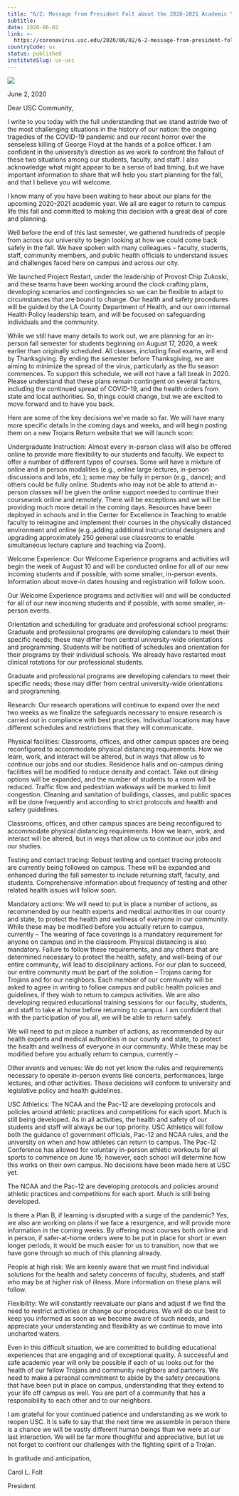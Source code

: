 ```yaml
---
title: "6/2: Message from President Folt about the 2020-2021 Academic Year"
subtitle: 
date: 2020-06-02
link: >-
  https://coronavirus.usc.edu/2020/06/02/6-2-message-from-president-folt-about-the-2020-2021-academic-year/
countryCode: us
status: published
instituteSlug: us-usc
---
```

![](https://coronavirus.usc.edu/wp-content/uploads/2020/04/usc-logo-twitter-1-1024x512.png)

June 2, 2020

Dear USC Community,

I write to you today with the full understanding that we stand astride two of the most challenging situations in the history of our nation: the ongoing tragedies of the COVID-19 pandemic and our recent horror over the senseless killing of George Floyd at the hands of a police officer. I am confident in the university’s direction as we work to confront the fallout of these two situations among our students, faculty, and staff. I also acknowledge what might appear to be a sense of bad timing, but we have important information to share that will help you start planning for the fall, and that I believe you will welcome.

I know many of you have been waiting to hear about our plans for the upcoming 2020-2021 academic year. We all are eager to return to campus life this fall and committed to making this decision with a great deal of care and planning.

Well before the end of this last semester, we gathered hundreds of people from across our university to begin looking at how we could come back safely in the fall. We have spoken with many colleagues – faculty, students, staff, community members, and public health officials to understand issues and challenges faced here on campus and across our city.

We launched Project Restart, under the leadership of Provost Chip Zukoski, and these teams have been working around the clock crafting plans, developing scenarios and contingencies so we can be flexible to adapt to circumstances that are bound to change. Our health and safety procedures will be guided by the LA County Department of Health, and our own internal Health Policy leadership team, and will be focused on safeguarding individuals and the community.

While we still have many details to work out, we are planning for an in-person fall semester for students beginning on August 17, 2020, a week earlier than originally scheduled. All classes, including final exams, will end by Thanksgiving. By ending the semester before Thanksgiving, we are aiming to minimize the spread of the virus, particularly as the flu season commences. To support this schedule, we will not have a fall break in 2020. Please understand that these plans remain contingent on several factors, including the continued spread of COVID-19, and the health orders from state and local authorities. So, things could change, but we are excited to move forward and to have you back.

Here are some of the key decisions we’ve made so far. We will have many more specific details in the coming days and weeks, and will begin posting them on a new Trojans Return website that we will launch soon:

Undergraduate Instruction: Almost every in-person class will also be offered online to provide more flexibility to our students and faculty. We expect to offer a number of different types of courses. Some will have a mixture of online and in person modalities (e.g., online large lectures, in-person discussions and labs, etc.); some may be fully in person (e.g., dance); and others could be fully online. Students who may not be able to attend in-person classes will be given the online support needed to continue their coursework online and remotely. There will be exceptions and we will be providing much more detail in the coming days. Resources have been deployed in schools and in the Center for Excellence in Teaching to enable faculty to reimagine and implement their courses in the physically distanced environment and online (e.g.,adding additional instructional designers and upgrading approximately 250 general use classrooms to enable simultaneous lecture capture and teaching via Zoom).



Welcome Experience: Our Welcome Experience programs and activities will begin the week of August 10 and will be conducted online for all of our new incoming students and if possible, with some smaller, in-person events. Information about move-in dates housing and registration will follow soon.

Our Welcome Experience programs and activities will and will be conducted for all of our new incoming students and if possible, with some smaller, in-person events.

Orientation and scheduling for graduate and professional school programs: Graduate and professional programs are developing calendars to meet their specific needs; these may differ from central university-wide orientations and programming. Students will be notified of schedules and orientation for their programs by their individual schools. We already have restarted most clinical rotations for our professional students.

Graduate and professional programs are developing calendars to meet their specific needs; these may differ from central university-wide orientations and programming.

Research: Our research operations will continue to expand over the next two weeks as we finalize the safeguards necessary to ensure research is carried out in compliance with best practices. Individual locations may have different schedules and restrictions that they will communicate.

Physical facilities: Classrooms, offices, and other campus spaces are being reconfigured to accommodate physical distancing requirements. How we learn, work, and interact will be altered, but in ways that allow us to continue our jobs and our studies. Residence halls and on-campus dining facilities will be modified to reduce density and contact. Take out dining options will be expanded, and the number of students to a room will be reduced. Traffic flow and pedestrian walkways will be marked to limit congestion. Cleaning and sanitation of buildings, classes, and public spaces will be done frequently and according to strict protocols and health and safety guidelines.

Classrooms, offices, and other campus spaces are being reconfigured to accommodate physical distancing requirements. How we learn, work, and interact will be altered, but in ways that allow us to continue our jobs and our studies.

Testing and contact tracing: Robust testing and contact tracing protocols are currently being followed on campus. These will be expanded and enhanced during the fall semester to include returning staff, faculty, and students. Comprehensive information about frequency of testing and other related health issues will follow soon.

Mandatory actions: We will need to put in place a number of actions, as recommended by our health experts and medical authorities in our county and state, to protect the health and wellness of everyone in our community. While these may be modified before you actually return to campus, currently – The wearing of face coverings is a mandatory requirement for anyone on campus and in the classroom. Physical distancing is also mandatory. Failure to follow these requirements, and any others that are determined necessary to protect the health, safety, and well-being of our entire community, will lead to disciplinary actions. For our plan to succeed, our entire community must be part of the solution – Trojans caring for Trojans and for our neighbors. Each member of our community will be asked to agree in writing to follow campus and public health policies and guidelines, if they wish to return to campus activities. We are also developing required educational training sessions for our faculty, students, and staff to take at home before returning to campus. I am confident that with the participation of you all, we will be able to return safely.

We will need to put in place a number of actions, as recommended by our health experts and medical authorities in our county and state, to protect the health and wellness of everyone in our community. While these may be modified before you actually return to campus, currently –

Other events and venues: We do not yet know the rules and requirements necessary to operate in-person events like concerts, performances, large lectures, and other activities. These decisions will conform to university and legislative policy and health guidelines.

USC Athletics: The NCAA and the Pac-12 are developing protocols and policies around athletic practices and competitions for each sport. Much is still being developed. As in all activities, the health and safety of our students and staff will always be our top priority. USC Athletics will follow both the guidance of government officials, Pac-12 and NCAA rules, and the university on when and how athletes can return to campus. The Pac-12 Conference has allowed for voluntary in-person athletic workouts for all sports to commence on June 15; however, each school will determine how this works on their own campus. No decisions have been made here at USC yet.

The NCAA and the Pac-12 are developing protocols and policies around athletic practices and competitions for each sport. Much is still being developed.

Is there a Plan B, if learning is disrupted with a surge of the pandemic? Yes, we also are working on plans if we face a resurgence, and will provide more information in the coming weeks. By offering most courses both online and in person, if safer-at-home orders were to be put in place for short or even longer periods, it would be much easier for us to transition, now that we have gone through so much of this planning already.



People at high risk: We are keenly aware that we must find individual solutions for the health and safety concerns of faculty, students, and staff who may be at higher risk of illness. More information on these plans will follow.

Flexibility: We will constantly reevaluate our plans and adjust if we find the need to restrict activities or change our procedures. We will do our best to keep you informed as soon as we become aware of such needs, and appreciate your understanding and flexibility as we continue to move into uncharted waters.

Even in this difficult situation, we are committed to building educational experiences that are engaging and of exceptional quality. A successful and safe academic year will only be possible if each of us looks out for the health of our fellow Trojans and community neighbors and partners. We need to make a personal commitment to abide by the safety precautions that have been put in place on campus, understanding that they extend to your life off campus as well. You are part of a community that has a responsibility to each other and to our neighbors.

I am grateful for your continued patience and understanding as we work to reopen USC. It is safe to say that the next time we assemble in person there is a chance we will be vastly different human beings than we were at our last interaction. We will be far more thoughtful and appreciative, but let us not forget to confront our challenges with the fighting spirit of a Trojan.

In gratitude and anticipation,

Carol L. Folt

President